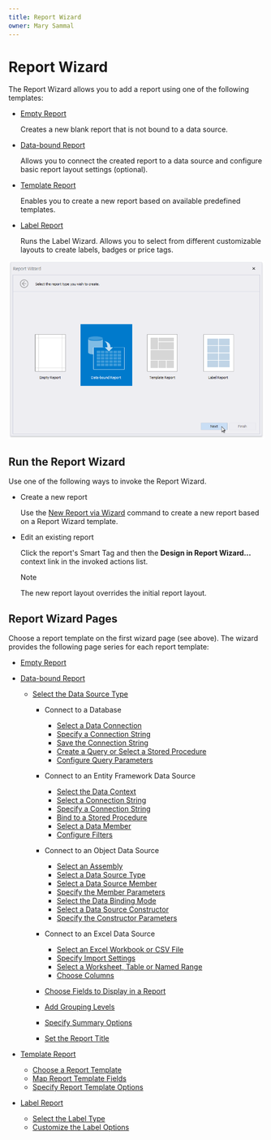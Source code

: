 ```yaml
---
title: Report Wizard
owner: Mary Sammal
---
```

# Report Wizard

The Report Wizard allows you to add a report using one of the following templates:

* [Empty Report](xref:4270)
	
	Creates a new blank report that is not bound to a data source.
* [Data-bound Report](xref:4271)
	
	Allows you to connect the created report to a data source and configure basic report layout settings (optional).
* [Template Report](xref:119389)
	
	Enables you to create a new report based on available predefined templates.
* [Label Report](xref:4242)
	
	Runs the Label Wizard. Allows you to select from different customizable layouts to create labels, badges or price tags.

![eurd-win-report-wizard](../../../../images/eurd-win-report-wizard.png)

## Run the Report Wizard

Use one of the following ways to invoke the Report Wizard.

- Create a new report

    Use the [New Report via Wizard](add-new-reports.md) command to create a new report based on a Report Wizard template.

- Edit an existing report

    Click the report's Smart Tag and then the **Design in Report Wizard...** context link in the invoked actions list.

    > [!Note]
    > The new report layout overrides the initial report layout.


## Report Wizard Pages

Choose a report template on the first wizard page (see above). The wizard provides the following page series for each report template:

* [Empty Report](report-wizard\empty-report.md)
* [Data-bound Report](report-wizard\data-bound-report.md)
    
    * [Select the Data Source Type](report-wizard\data-bound-report\select-the-data-source-type.md)
        
        * Connect to a Database
            
            * [Select a Data Connection](report-wizard\data-bound-report\connect-to-a-database\select-a-data-connection.md)
            * [Specify a Connection String](report-wizard\data-bound-report\connect-to-a-database\specify-a-connection-string.md)
            * [Save the Connection String](report-wizard\data-bound-report\connect-to-a-database\save-the-connection-string.md)
            * [Create a Query or Select a Stored Procedure](report-wizard\data-bound-report\connect-to-a-database\create-a-query-or-select-a-stored-procedure.md)
            * [Configure Query Parameters](report-wizard\data-bound-report\connect-to-a-database\configure-query-parameters.md)
        * Connect to an Entity Framework Data Source
            
            * [Select the Data Context](report-wizard\data-bound-report\connect-to-an-entity-framework-data-source\select-the-data-context.md)
            * [Select a Connection String](report-wizard\data-bound-report\connect-to-an-entity-framework-data-source\select-a-connection-string.md)
            * [Specify a Connection String](report-wizard\data-bound-report\connect-to-an-entity-framework-data-source\specify-a-connection-string.md)
            * [Bind to a Stored Procedure](report-wizard\data-bound-report\connect-to-an-entity-framework-data-source\bind-to-a-stored-procedure.md)
            * [Select a Data Member](report-wizard\data-bound-report\connect-to-an-entity-framework-data-source\select-a-data-member.md)
            * [Configure Filters](report-wizard\data-bound-report\connect-to-an-entity-framework-data-source\configure-filters.md)
        * Connect to an Object Data Source
            
            * [Select an Assembly](report-wizard\data-bound-report\connect-to-an-object-data-source\select-an-assembly.md)
            * [Select a Data Source Type](report-wizard\data-bound-report\connect-to-an-object-data-source\select-a-data-source-type.md)
            * [Select a Data Source Member](report-wizard\data-bound-report\connect-to-an-object-data-source\select-a-data-source-member.md)
            * [Specify the Member Parameters](report-wizard\data-bound-report\connect-to-an-object-data-source\specify-the-member-parameters.md)
            * [Select the Data Binding Mode](report-wizard\data-bound-report\connect-to-an-object-data-source\select-the-data-binding-mode.md)
            * [Select a Data Source Constructor](report-wizard\data-bound-report\connect-to-an-object-data-source\select-a-data-source-constructor.md)
            * [Specify the Constructor Parameters](report-wizard\data-bound-report\connect-to-an-object-data-source\specify-the-constructor-parameters.md)
        * Connect to an Excel Data Source
            
            * [Select an Excel Workbook or CSV File](report-wizard\data-bound-report\connect-to-an-excel-data-source\select-an-excel-workbook-or-csv-file.md)
            * [Specify Import Settings](report-wizard\data-bound-report\connect-to-an-excel-data-source\specify-import-settings.md)
            * [Select a Worksheet, Table or Named Range](report-wizard\data-bound-report\connect-to-an-excel-data-source\select-a-worksheet-table-or-named-range.md)
            * [Choose Columns](report-wizard\data-bound-report\connect-to-an-excel-data-source\choose-columns.md)
        * [Choose Fields to Display in a Report](report-designer\report-designer-for-winforms\report-designer-tools\report-wizard\data-bound-report\choose-fields-to-display-in-a-report.md)
        * [Add Grouping Levels](report-designer\report-designer-for-winforms\report-designer-tools\report-wizard\data-bound-report\add-grouping-levels.md)
        * [Specify Summary Options](report-designer\report-designer-for-winforms\report-designer-tools\report-wizard\data-bound-report\specify-summary-options.md)
        * [Set the Report Title](report-designer\report-designer-for-winforms\report-designer-tools\report-wizard\data-bound-report\set-the-report-title.md)
* [Template Report](report-designer\report-designer-for-winforms\report-designer-tools\report-wizard\template-report.md)
    
    * [Choose a Report Template](report-designer\report-designer-for-winforms\report-designer-tools\report-wizard\template-report\choose-a-report-template.md)
    * [Map Report Template Fields](report-designer\report-designer-for-winforms\report-designer-tools\report-wizard\template-report\map-report-template-fields.md)
    * [Specify Report Template Options](report-designer\report-designer-for-winforms\report-designer-tools\report-wizard\template-report\specify-report-template-options.md)
* [Label Report](report-designer\report-designer-for-winforms\report-designer-tools\report-wizard\label-report.md)
    
    * [Select the Label Type](report-designer\report-designer-for-winforms\report-designer-tools\report-wizard\label-report\select-the-label-type.md)
    * [Customize the Label Options](report-designer\report-designer-for-winforms\report-designer-tools\report-wizard\label-report\customize-the-label-options.md)
